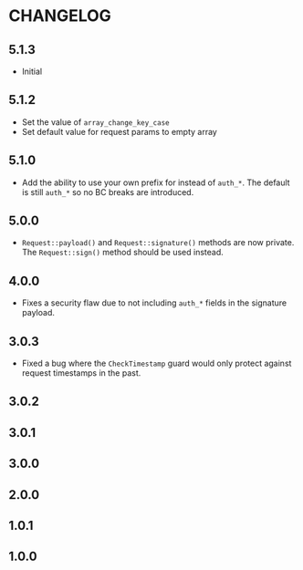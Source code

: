 # CHANGELOG
## 5.1.3
* Initial 

## 5.1.2

* Set the value of `array_change_key_case`
* Set default value for request params to empty array

## 5.1.0

* Add the ability to use your own prefix for instead of `auth_*`. The default is still `auth_*` so no BC breaks are introduced.

## 5.0.0

* `Request::payload()` and `Request::signature()` methods are now private. The `Request::sign()` method should be used instead.

## 4.0.0

* Fixes a security flaw due to not including `auth_*` fields in the signature payload.

## 3.0.3

* Fixed a bug where the `CheckTimestamp` guard would only protect against request timestamps in the past.

## 3.0.2

## 3.0.1

## 3.0.0

## 2.0.0

## 1.0.1

## 1.0.0
